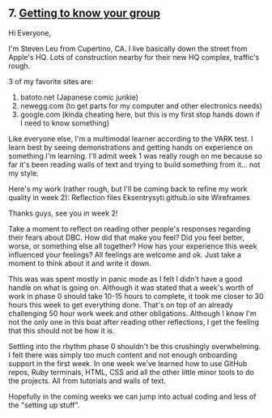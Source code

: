 ## 7. [Getting to know your group](7_get_to_know_your_group/readme.md)

Hi Everyone,

I'm Steven Leu from Cupertino, CA.  I live basically down the street from Apple's HQ.  Lots of construction nearby for their new HQ complex, traffic's rough.

3 of my favorite sites are:
1. batoto.net (Japanese comic junkie)
2. newegg.com (to get parts for my computer and other electronics needs)
3. google.com (kinda cheating here, but this is my first stop hands down if I need to know something)

Like everyone else, I'm a multimodal learner according to the VARK test.  I learn best by seeing demonstrations and getting hands on experience on something I'm learning.  I'll admit week 1 was really rough on me because so far it's been reading walls of text and trying to build something from it... not my style.

Here's my work (rather rough, but I'll be coming back to refine my work quality in week 2):
Reflection files
Eksentrysyti.github.io site
Wireframes

Thanks guys, see you in week 2!

Take a moment to reflect on reading other people's responses regarding their fears about DBC. How did that make you feel? Did you feel better, worse, or something else all together? How has your experience this week influenced your feelings? All feelings are welcome and ok. Just take a moment to think about it and write it down. 

This was was spent mostly in panic mode as I felt I didn't have a good handle on what is going on.  Although it was stated that a week's worth of work in phase 0 should take 10-15 hours to complete, it took me closer to 30 hours this week to get everything done.  That's on top of an already challenging 50 hour work week and other obligations.  Although I know I'm not the only one in this boat after reading other reflections, I get the feeling that this should not be how it is.

Settling into the rhythm phase 0 shouldn't be this crushingly overwhelming.  I felt there was simply too much content and not enough onboarding support in the first week.  In one week we've learned how to use GitHub repos, Ruby terminals, HTML, CSS and all the other little minor tools to do the projects.  All from tutorials and walls of text.

Hopefully in the coming weeks we can jump into actual coding and less of the "setting up stuff".
